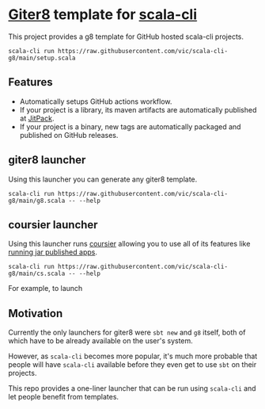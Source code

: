 # [Giter8](https://www.foundweekends.org/giter8/) template for [scala-cli](https://scala-cli.virtuslab.org/)

This project provides a g8 template for GitHub hosted scala-cli projects.

```shell
scala-cli run https://raw.githubusercontent.com/vic/scala-cli-g8/main/setup.scala
```

## Features

- Automatically setups GitHub actions workflow.
- If your project is a library, its maven artifacts are automatically published at [JitPack](https://jitpack.io).
- If your project is a binary, new tags are automatically packaged and published on GitHub releases.

## giter8 launcher

Using this launcher you can generate any giter8 template.

```shell
scala-cli run https://raw.githubusercontent.com/vic/scala-cli-g8/main/g8.scala -- --help
```

## coursier launcher

Using this launcher runs [coursier](https://get-coursier.io/) allowing you to use all of its
features like [running jar published apps](https://github.com/coursier/apps).

```shell
scala-cli run https://raw.githubusercontent.com/vic/scala-cli-g8/main/cs.scala -- --help
```

For example, to launch 

## Motivation

Currently the only launchers for giter8 were `sbt new` and `g8` itself, both of which
have to be already available on the user's system.

However, as `scala-cli` becomes more popular, it's much more probable that people will
have `scala-cli` available before they even get to use `sbt` on their projects.

This repo provides a one-liner launcher that can be run using `scala-cli` and let people
benefit from templates.

